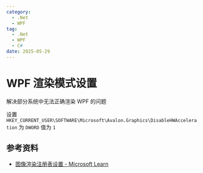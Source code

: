 ```yaml
---
category:
  - .Net
  - WPF
tag:
  - .Net
  - WPF
  - C#
date: 2025-05-29
---
```


# WPF 渲染模式设置

解决部分系统中无法正确渲染 WPF 的问题

设置 `HKEY_CURRENT_USER\SOFTWARE\Microsoft\Avalon.Graphics\DisableHWAcceleration` 为 `DWORD` 值为 `1`

## 参考资料

- [图像渲染注册表设置 - Microsoft Learn](https://learn.microsoft.com/dotnet/desktop/wpf/graphics-multimedia/graphics-rendering-registry-settings)
